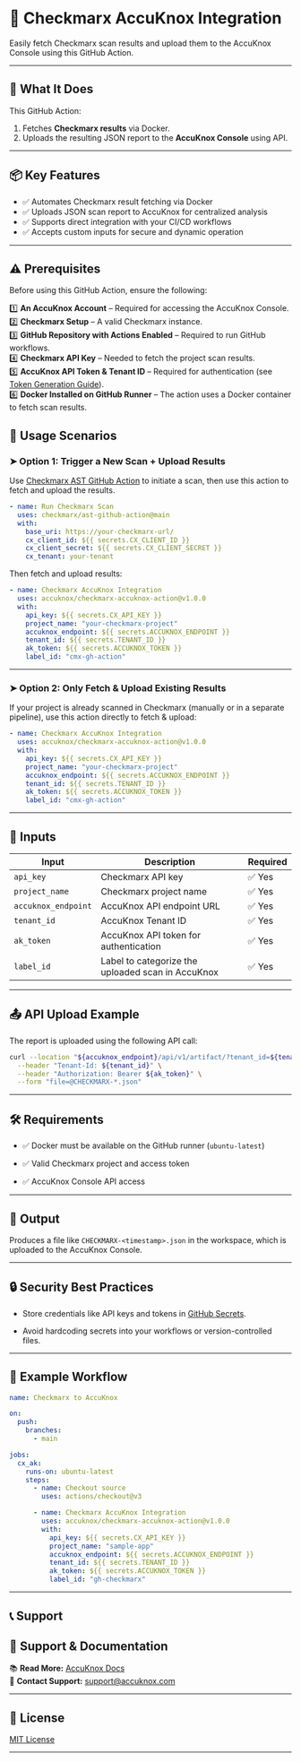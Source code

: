 # 🔐 Checkmarx AccuKnox Integration

Easily fetch Checkmarx scan results and upload them to the AccuKnox Console using this GitHub Action.

---

## 🚀 What It Does

This GitHub Action:

1. Fetches **Checkmarx results** via Docker.
2. Uploads the resulting JSON report to the **AccuKnox Console** using API.

---

## 📦 Key Features

- ✅ Automates Checkmarx result fetching via Docker
- ✅ Uploads JSON scan report to AccuKnox for centralized analysis
- ✅ Supports direct integration with your CI/CD workflows
- ✅ Accepts custom inputs for secure and dynamic operation

---
## ⚠️ **Prerequisites**

Before using this GitHub Action, ensure the following:

1️⃣ **An AccuKnox Account** – Required for accessing the AccuKnox Console.  
2️⃣ **Checkmarx Setup** – A valid Checkmarx instance.  
3️⃣ **GitHub Repository with Actions Enabled** – Required to run GitHub workflows.  
4️⃣ **Checkmarx API Key** – Needed to fetch the project scan results.  
5️⃣ **AccuKnox API Token & Tenant ID** – Required for authentication (see [Token Generation Guide](https://help.accuknox.com/getting-started/how-to-create-tokens/)).  
6️⃣ **Docker Installed on GitHub Runner** – The action uses a Docker container to fetch scan results.

## 🔄 Usage Scenarios

### ➤ Option 1: Trigger a New Scan + Upload Results

Use [Checkmarx AST GitHub Action](https://github.com/checkmarx/ast-github-action) to initiate a scan, then use this action to fetch and upload the results.

```yaml
- name: Run Checkmarx Scan
  uses: checkmarx/ast-github-action@main
  with:
    base_uri: https://your-checkmarx-url/
    cx_client_id: ${{ secrets.CX_CLIENT_ID }}
    cx_client_secret: ${{ secrets.CX_CLIENT_SECRET }}
    cx_tenant: your-tenant
````

Then fetch and upload results:

```yaml
- name: Checkmarx AccuKnox Integration
  uses: accuknox/checkmarx-accuknox-action@v1.0.0
  with:
    api_key: ${{ secrets.CX_API_KEY }}
    project_name: "your-checkmarx-project"
    accuknox_endpoint: ${{ secrets.ACCUKNOX_ENDPOINT }}
    tenant_id: ${{ secrets.TENANT_ID }}
    ak_token: ${{ secrets.ACCUKNOX_TOKEN }}
    label_id: "cmx-gh-action"
```

---

### ➤ Option 2: Only Fetch & Upload Existing Results

If your project is already scanned in Checkmarx (manually or in a separate pipeline), use this action directly to fetch & upload:

```yaml
- name: Checkmarx AccuKnox Integration
  uses: accuknox/checkmarx-accuknox-action@v1.0.0
  with:
    api_key: ${{ secrets.CX_API_KEY }}
    project_name: "your-checkmarx-project"
    accuknox_endpoint: ${{ secrets.ACCUKNOX_ENDPOINT }}
    tenant_id: ${{ secrets.TENANT_ID }}
    ak_token: ${{ secrets.ACCUKNOX_TOKEN }}
    label_id: "cmx-gh-action"
```

---

## 🧰 Inputs

| Input               | Description                                       | Required |
| ------------------- | ------------------------------------------------- | -------- |
| `api_key`           | Checkmarx API key                                 | ✅ Yes    |
| `project_name`      | Checkmarx project name                            | ✅ Yes    |
| `accuknox_endpoint` | AccuKnox API endpoint URL                         | ✅ Yes    |
| `tenant_id`         | AccuKnox Tenant ID                                | ✅ Yes    |
| `ak_token`          | AccuKnox API token for authentication             | ✅ Yes    |
| `label_id`          | Label to categorize the uploaded scan in AccuKnox | ✅ Yes    |

---

## 📤 API Upload Example

The report is uploaded using the following API call:

```bash
curl --location "${accuknox_endpoint}/api/v1/artifact/?tenant_id=${tenant_id}&data_type=CX&save_to_s3=true&label_id=${label_id}" \
  --header "Tenant-Id: ${tenant_id}" \
  --header "Authorization: Bearer ${ak_token}" \
  --form "file=@CHECKMARX-*.json"
```

---

## 🛠 Requirements

- ✅ Docker must be available on the GitHub runner (`ubuntu-latest`)
    
- ✅ Valid Checkmarx project and access token
    
- ✅ AccuKnox Console API access
    

---

## 📁 Output

Produces a file like `CHECKMARX-<timestamp>.json` in the workspace, which is uploaded to the AccuKnox Console.

---

## 🔒 Security Best Practices

- Store credentials like API keys and tokens in [GitHub Secrets](https://docs.github.com/en/actions/security-guides/encrypted-secrets).
    
- Avoid hardcoding secrets into your workflows or version-controlled files.
    

---

## 🧪 Example Workflow

```yaml
name: Checkmarx to AccuKnox

on:
  push:
    branches:
      - main

jobs:
  cx_ak:
    runs-on: ubuntu-latest
    steps:
      - name: Checkout source
        uses: actions/checkout@v3

      - name: Checkmarx AccuKnox Integration
        uses: accuknox/checkmarx-accuknox-action@v1.0.0
        with:
          api_key: ${{ secrets.CX_API_KEY }}
          project_name: "sample-app"
          accuknox_endpoint: ${{ secrets.ACCUKNOX_ENDPOINT }}
          tenant_id: ${{ secrets.TENANT_ID }}
          ak_token: ${{ secrets.ACCUKNOX_TOKEN }}
          label_id: "gh-checkmarx"
```

---

## 📞 Support

## 📖 **Support & Documentation**

📚 **Read More:** [AccuKnox Docs](https://help.accuknox.com/)  
📧 **Contact Support:** [support@accuknox.com](mailto:support@accuknox.com)  

---

## 📝 License

[MIT License](https://chatgpt.com/c/LICENSE)

---
